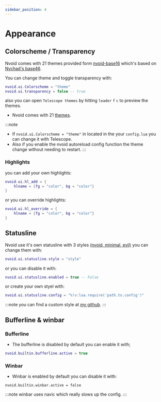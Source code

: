 ```yaml
---
sidebar_position: 4
---
```


# Appearance
## Colorscheme / Transparency
Nvoid comes with 21 themes provided form [nvoid-base16](https://github.com/nvoid-lua/base16) which's based on [Nvchad's base46](https://github.com/NvChad/base46).

You can change theme and toggle transparency with:
```lua
nvoid.ui.Colorscheme = "theme"
nvoid.ui.transparency = false -- true
```
also you can open `Telescope themes` by hitting `leader` `f` `c` to preview the themes.

- Nvoid comes with 21 [themes](/docs/features/ui#themes).

:::note
- If `nvoid.ui.Colorscheme = "theme"` in located in the your `config.lua` you can change it with Telescope.
- Also if you enable the nvoid autoreload config function the theme change without needing to restart.
:::

### Highlights
you can add your own highlights:
```lua
nvoid.ui.hl_add = {
    hlname = {fg = "color", bg = "color"}
}
```
or
you can override highlights:
```lua
nvoid.ui.hl_override = {
    hlname = {fg = "color", bg = "color"}
}
```


## Statusline
Nvoid use it's own statusline with 3 styles [(nvoid, minimal, evil)](/docs/features/ui#statusline) you can change them with:
```lua
nvoid.ui.statusline.style = "style"
```
or you can disable it with:
```lua
nvoid.ui.statusline.enabled = true -- False
```
or create your own styel with:

```lua
nvoid.ui.statusline.config = "%!v:lua.require('path.to.config')"
```
:::note
you can find a custom style at [my github](https://github.com/ysfgrgO7/nvoid/tree/main/lua/ysf/ui/statusline.lua).
:::

## Bufferline & winbar
### Bufferline
- The bufferline is disabled by default you can enable it with;
```lua
nvoid.builtin.bufferline.active = true
```

### Winbar
- Winbar is enabled by default you can disable it with:
```
nvoid.builtin.winbar.active = false
```

:::note
winbar uses navic which really slows up the config.
:::

